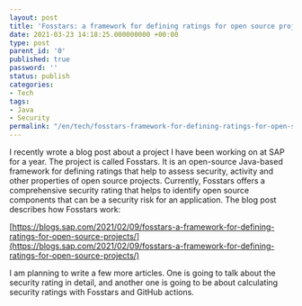 ```yaml
---
layout: post
title: 'Fosstars: a framework for defining ratings for open source projects'
date: 2021-03-23 14:18:25.000000000 +00:00
type: post
parent_id: '0'
published: true
password: ''
status: publish
categories:
- Tech
tags:
- Java
- Security
permalink: "/en/tech/fosstars-framework-for-defining-ratings-for-open-source-projects.html"
---
```

I recently wrote a blog post about a project I have been working on at SAP for a year. The project is called Fosstars. It is an open-source Java-based framework for defining ratings that help to assess security, activity and other properties of open source projects. Currently, Fosstars offers a comprehensive security rating that helps to identify open source components that can be a security risk for an application. The blog post describes how Fosstars work:

[https://blogs.sap.com/2021/02/09/fosstars-a-framework-for-defining-ratings-for-open-source-projects/](https://blogs.sap.com/2021/02/09/fosstars-a-framework-for-defining-ratings-for-open-source-projects/)

I am planning to write a few more articles. One is going to talk about the security rating in detail, and another one is going to be about calculating security ratings with Fosstars and GitHub actions.

